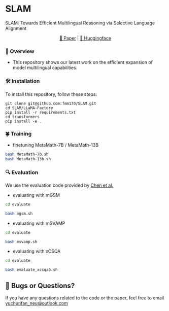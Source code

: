# SLAM
SLAM: Towards Efficient Multilingual Reasoning via Selective Language Alignment

<p align="center">
  <a href="http://arxiv.org/abs/2501.03681"> 📃 Paper</a> | 
  <a href="https://huggingface.co/fmm170"> 🤗 Huggingface</a> 
</p>

### 🌚 Overview 
* This repository shows our latest work on the efficient expansion of model multilingual capabilities.

### 🛠️ Installation
To install this repository, follow these steps:
```
git clone git@github.com:fmm170/SLAM.git
cd SLAM/LLaMA-Factory
pip install -r requirements.txt
cd transformers
pip install -e .
```


### 🍀 Training
* finetuning MetaMath-7B / MetaMath-13B
```bash
bash MetaMath-7b.sh
bash MetaMath-13b.sh
```


### 🔍 Evaluation

We use the evaluation code provided by [Chen et al.](https://github.com/microsoft/MathOctopus)

* evaluating with mGSM
```bash
cd evaluate

bash mgsm.sh
```
* evaluating with mSVAMP
```bash
cd evaluate

bash msvamp.sh
```

* evaluating with xCSQA
```bash
cd evaluate

bash evaluate_xcsqa6.sh
```

## 🐛 Bugs or Questions?
If you have any questions related to the code or the paper, feel free to email [yuchunfan_neu@outlook.com](yuchunfan_neu@outlook.com)
